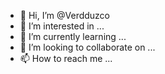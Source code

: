 - 👋 Hi, I’m @Verdduzco
- 👀 I’m interested in ...
- 🌱 I’m currently learning ...
- 💞️ I’m looking to collaborate on ...
- 📫 How to reach me ...

<!---
Verdduzco/Verdduzco is a ✨ special ✨ repository because its `README.md` (this file) appears on your GitHub profile.
You can click the Preview link to take a look at your changes.
--->
